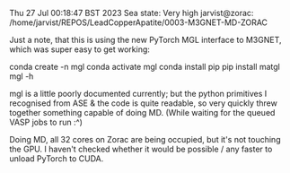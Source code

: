 Thu 27 Jul 00:18:47 BST 2023
Sea state: Very high
jarvist@zorac: /home/jarvist/REPOS/LeadCopperApatite/0003-M3GNET-MD-ZORAC

Just a note, that this is using the new PyTorch MGL interface to M3GNET, which
was super easy to get working:

conda create -n mgl
conda activate mgl
conda install pip
pip install matgl
mgl -h

mgl is a little poorly documented currently; but the python primitives
I recognised from ASE & the code is quite readable, so very quickly threw
together something capable of doing MD. 
(While waiting for the queued VASP jobs to run :^)

Doing MD, all 32 cores on Zorac are being occupied, but it's not touching the
GPU. I haven't checked whether it would be possible / any faster to unload
PyTorch to CUDA.

